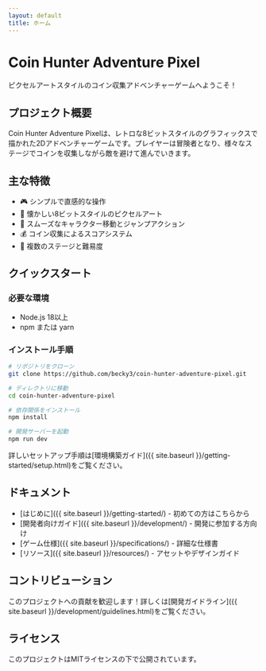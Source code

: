 ```yaml
---
layout: default
title: ホーム
---
```


# Coin Hunter Adventure Pixel

ピクセルアートスタイルのコイン収集アドベンチャーゲームへようこそ！

## プロジェクト概要

Coin Hunter Adventure Pixelは、レトロな8ビットスタイルのグラフィックスで描かれた2Dアドベンチャーゲームです。プレイヤーは冒険者となり、様々なステージでコインを収集しながら敵を避けて進んでいきます。

## 主な特徴

- 🎮 シンプルで直感的な操作
- 🎨 懐かしい8ビットスタイルのピクセルアート
- 🏃 スムーズなキャラクター移動とジャンプアクション
- 💰 コイン収集によるスコアシステム
- 🌟 複数のステージと難易度

## クイックスタート

### 必要な環境

- Node.js 18以上
- npm または yarn

### インストール手順

```bash
# リポジトリをクローン
git clone https://github.com/becky3/coin-hunter-adventure-pixel.git

# ディレクトリに移動
cd coin-hunter-adventure-pixel

# 依存関係をインストール
npm install

# 開発サーバーを起動
npm run dev
```

詳しいセットアップ手順は[環境構築ガイド]({{ site.baseurl }}/getting-started/setup.html)をご覧ください。

## ドキュメント

- [はじめに]({{ site.baseurl }}/getting-started/) - 初めての方はこちらから
- [開発者向けガイド]({{ site.baseurl }}/development/) - 開発に参加する方向け
- [ゲーム仕様]({{ site.baseurl }}/specifications/) - 詳細な仕様書
- [リソース]({{ site.baseurl }}/resources/) - アセットやデザインガイド

## コントリビューション

このプロジェクトへの貢献を歓迎します！詳しくは[開発ガイドライン]({{ site.baseurl }}/development/guidelines.html)をご覧ください。

## ライセンス

このプロジェクトはMITライセンスの下で公開されています。